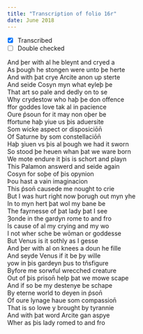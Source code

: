 ```yaml
---
title: "Transcription of folio 16r"
date: June 2018
---
```


- [X] Transcribed
- [ ] Double checked

And þer with al he bleynt and cryed a  
As þough he stongen were unto þe herte  
And with þat crye Arcite anon up sterte  
And seide Cosyn myn what eyleþ þe  
That art so pale and dedly on to se  
Why crydestow who haþ þe don offence  
ffor goddes love tak al in pacience  
Oure p̉soun for it may non oþer be  
ffortune haþ yiue us þis aduersite  
Som wicke aspect or disposiciōn̄  
Of Saturne by som constellaciōn̄  
Haþ ȝiuen vs þis al þough we had it sworn  
So stood þe heuen whan þat we ware born  
We mote endure it þis is schort and playn  
This Palamon answerd and seide again  
Cosyn for soþe of þis opynion  
Þou hast a vain imaginacion  
This p̉son̄ causede me nought to crie    
But I was hurt right now þorugh out myn yhe    
In to myn hert þat wol my bane be  
The fayrnesse of þat lady þat I see  
Ȝonde in the gardyn rome to and fro  
Is cause of al my crying and my wo  
I not wher sche be wōman or goddesse  
But Venus is it sothly as I gesse  
And þer with al on knees a doun he fille    
And seyde Venus if it be þy wille  
yow in þis gardeyn þus to tñsfigure  
Byfore me sorwful wrecched creature  
Out of þis prison̄ help þat we mowe scape  
And if so be my destenye be schape  
By eterne world to deyen in p̉son̄  
Of oure lynage haue som compassion̄  
That is so lowe y brought by tyrannie  
And with þat word Arcite gan aspye  
Wher as þis lady romed to and fro  
